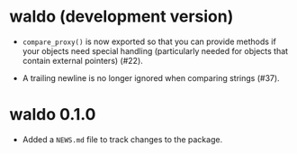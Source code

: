 # waldo (development version)

* `compare_proxy()` is now exported so that you can provide methods if your
  objects need special handling (particularly needed for objects that contain
  external pointers) (#22).

* A trailing newline is no longer ignored when comparing strings (#37).

# waldo 0.1.0

* Added a `NEWS.md` file to track changes to the package.
